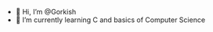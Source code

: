 - 👋 Hi, I’m @Gorkish
- 🌱 I’m currently learning C and basics of Computer Science

<!---
Gorkish/Gorkish is a ✨ special ✨ repository because its `README.md` (this file) appears on your GitHub profile.
You can click the Preview link to take a look at your changes.
--->

